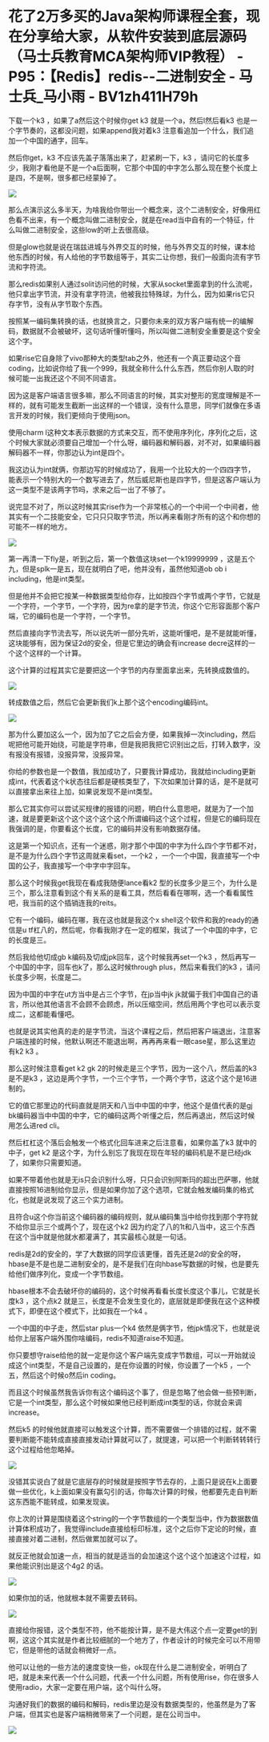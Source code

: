 # 花了2万多买的Java架构师课程全套，现在分享给大家，从软件安装到底层源码（马士兵教育MCA架构师VIP教程） - P95：【Redis】redis--二进制安全 - 马士兵_马小雨 - BV1zh411H79h

下载一个k3 ，如果了a然后这个时候你get k3 就是一个a，然后l然后看k3 也是一个字节奏的，这都没问题，如果append我对着k3 注意看追加一个什么，我们追加一个中国的通字，回车。

然后你get，k3 不应该先盖子落落出来了，赶紧刷一下，k3 ，请问它的长度多少，我刚才看他是不是一个a后面啊，它那个中国的中字怎么那么现在整个长度上是四，不是啊，很多都已经蒙掉了。



![](img/507e2ae6d3737e2c47d7b1703242d5f2_1.png)

那么点演示这么多半天，为啥我给你带出一个概念来，这个二进制安全，好像用红色看不出来，有一个概念叫做二进制安全，就是在read当中自有的一个特征，什么叫做二进制安全，这些low的听上去很高级。

但是glow也就是说在瑞兹进城与外界交互的时候，他与外界交互的时候，课本给他东西的时候，有人给他的字节数组等于，其实二让你想，我们一般面向流有字节流和字符流。

那么redis如果别人通过solit访问他的时候，大家从socket里面拿到的什么流呢，他只拿出字节流，并没有拿字符流，他被我拉特殊球，为什么，因为如果ris它只存字节，没有从字节取个东西。

按照某一编码集转换的话，也就换言之，只要你未来的双方客户端有统一的编解码，数据就不会被破坏，这句话听懂听懂吗，所以叫做二进制安全重要是这个安全这个字。

如果rise它自身除了vivo那种大的类型tab之外，他还有一个真正要动这个音coding，比如说你给了我一个999，我就全称什么什么东西，然后你别人取的时候可能一出我还这个不同不同语言。

因为这是客户端语言很多嘛，那么不同语言的时候，其实对整形的宽度理解是不一样的，就有可能发生截断一出这样的一个错误，没有什么意思，同学们就像在多语言开发的时候，我们更倾向于使用json。

使用charm l这种文本表示数据的方式来交互，而不使用序列化，序列化之后，这个时候大家就必须要自己增加一个什么呀，编码器和解码器，对不对，如果编码器解码器不一样，你那边认为int是四个。

我这边认为int就俩，你那边写的时候成功了，我用一个比较大的一个四四字节，能表示一个特别大的一个数写进去了，然后威尼斯也是四字节，但是这客户端认为这一类型不是该两字节吗，求来之后一出了不够了。

说完显不对了，所以这时候其实rise作为一个非常核心的一个中间一个中间者，他其实有一个二技能安全，它只只只取字节流，所以再来看刚才所有的这个和你想的可能不一样的地方。



![](img/507e2ae6d3737e2c47d7b1703242d5f2_3.png)

第一再清一下fly是，听到之后，第一个数值这块set一个k19999999 ，这是五个九，但是splk一是五，现在就明白了吧，他并没有，虽然他知道ob ob i including，他是int类型。

但是他并不会把它按某一种数据类型给你存，比如按四个字节或两个字节，它就是一个字符，一个字节，一个字符，因为re拿的是字节流，你这个它形容面那个客户端，它的编码也是一个字符，一个字节。

然后直接向字节流去写，所以说先听一部分先听，这能听懂吧，是不是就能听懂，这块能够有，因为保证2d的安全，但是它里边的确会有increase decre这样的一个这个这样的一个计算。

这个计算的过程其实它是要把这一个字节的内存里面拿出来，先转换成数值的。

![](img/507e2ae6d3737e2c47d7b1703242d5f2_5.png)

转成数值之后，然后它会更新我们k上那个这个encoding编码int。

![](img/507e2ae6d3737e2c47d7b1703242d5f2_7.png)

那为什么要加这么一个，因为加了它之后会方便，如果我掉一次including，然后呢把他可能开始绕，可能是字符串，但是我把我把它识别出之后，打转入数字，没有报没有报错，没报异常，没报异常。

你给的参数也是一个数值，我加成功了，只要我计算成功，我就给including更新成int，代表着这个k状态往后都是硬核类型了，下次如果加计算的话，是不是就可以直接拿出来往上加，如果说发现不是int类型。

那么它其实你可以尝试买规律的报错的问题，明白什么意思吧，就是为了一个加速，就是要更新这个这个这个这个这个所谓编码这个这个过程，但是它的编码现在我强调的是，你要看这个长度，它的编码并没有影响数据存储。

这是第一个知识点，还有一个迷惑，刚才那个中国的中字为什么四个字节都不对，是不是为什么四个字节这周就来看set，一个k2 ，一个一个中国，我直接写一个中国的公子，我直接写一个中字中字回车。

那么这个时候我get我现在看成我随便lance看k2 型的长度多少是三个，为什么是三个，那么注意看到这个有关系的是看工具，然后看看在哪啊，选一个看看属性吧，我当前的这个插销连我的reits。

它有一个编码，编码在哪，我在这也就是我这个x shell这个软件和我的ready的通信是u tf杠八的，然后呢，你看我刚才在一定的框架，我试了一个中国的中字，它的长度是三。

然后我给他切成gb k编码及切成jpk回车，这个时候我再set一个k3 ，然后再写一个中国的中字，回车也k了，那么这时候through plus，然后来看我们的k3 ，请问长度多少啊，长度是二。

因为中国的中字在ut方当中是占三个字节，在jp当中jk jk就偏于我们中国自己的语言，所以他其他语言不会顾不会顾虑，所以压缩空间，然后用两个字也可以表示变成二，这都能看懂吧。

也就是说其实他真的走的是字节流，当这个课程之后，然后把客户端退出，注意客户端连接的时候，他默认啊还不能退出啊，再再再来看一眼case星，那么这里边有k2 k3 。

那么这时候注意看get k2 gk 2的时候走是三个字节，因为一这个八，然后盖的k3 是不是k3 ，这边是两个字节，一个三个字节，一个两个字节，这这个这个是16进制的。

它的值它那里边的代码直就是阴天和八当中中国的中字，他这个是值代表的是gj bk编码器当中中国的中字，它的编码这两个听懂之后，然后再退出，然后这时候用怎么进red cli。

然后杠杠这个落后会触发一个格式化回车进来之后注意看，如果你盖了k3 就中的中子，get k2 是这个字，为什么别忘了我现在现在年轻的编码机是不是已经jdk了，如果你只需要知道。

如果不带着他也就是无is只会识别什么呀，只只会识别阿斯玛的超出巴萨哪，他就直接按照16进制给你显示，但是如果你加了这个选项，它就会触发编码集的格式化，也就是说发现了这三个实力进制。

且符合u这个你当前这个编码器的编码规则，就从编码集当中给你找到那个字符就不给你显示三个或两个了，现在这个k2 因为约定了八的1t和八当中，这三个东西在这个当中就是他就水都灌满了，其实最核心就是一句话。

redis是2d的安全的，学了大数据的同学应该更懂，首先还是2d的安全的呀，hbase是不是也是二进制安全的，是不是我们在向hbase写数据的时候，也是要先给他们做序列化，变成一个字节数组。

hbase根本不会去破坏你的编码的，这个时候再看看长度长度这个事儿，它就是长度k3 ，这个点k2 就是三，长度是不会发生变化的，底层就是即便我在这个这种模式下，即便在这个模式下，比如我在一个k4 。

一个中国的中子走，然后star plus一个k4 依然是俩字节，他jpk情况下，也就是说给你上层客户端外围你啥编码，redis不知道raise不知道。

你只要想守raise给他的就一定是你这个客户端先变成字节数组，可以一开始就设成这个int类型，不是自己设置的，是在你设置的时候，你设置了一个k5 ，一个五，然后这个时候o然后in coding。

而且这个时候虽然我告诉你有这个编码这个事了，但是忽略了他会做一些预判断，它是一个int类型，那么这个时候如果他已经判断成int类型的话，你就会来调increase。

然后k5 的时候他就直接可以触发这个计算，而不需要做一个排错的过程，就不需要判断能不能转成直接直接发动计算就可以了，就提速，可以把一个判断转转转行这个过程给他忽略掉。



![](img/507e2ae6d3737e2c47d7b1703242d5f2_9.png)

没错其实说白了就是它底层存的时候就是按照字节去存的，上面只是说在k上面要做一些优化，k上面如果没有赢勾引的话，你每次计算的时候，他都要先走自判断这东西能不能转成，如果发现诶。

你上次的计算是围绕着这个string的一个字节数组的一个类型当中，作为数据数值计算体积成功了，我觉得include直接给标印标准，这个之后你下定论的时候，直接直接对着二进制，然后做累加就可以了。

就反正他就会加速一点，相当的就是适当的会加速这个这个这个加速这个过程，如果他能识别出是这个4g2 的话。



![](img/507e2ae6d3737e2c47d7b1703242d5f2_11.png)

如果你加的话，他就根本就不需要去转码。

![](img/507e2ae6d3737e2c47d7b1703242d5f2_13.png)

直接给你报错，这个类型不符，他不能按计算，是不是大伟这个点一定要get的到啊，这这个其实就是作者比较细腻的一个地方了，作者设计的时候完全可以不用带它，但是带他的话就会稍微好一点。

他可以让他的一些方法的速度变快一些，ok现在什么是二进制安全，听明白了吧，就是未来代表一个什么问题，代表一个什么问题，所有使用rise，你在很多人使用radio，大家一定要在用户端，这个叫什么呀。

沟通好我们的数据的编码和解码，redis里边是没有数据类型的，他虽然是为了客户端，但其实也是客户端稍微带来了一个问题，是在公司当中。



![](img/507e2ae6d3737e2c47d7b1703242d5f2_15.png)